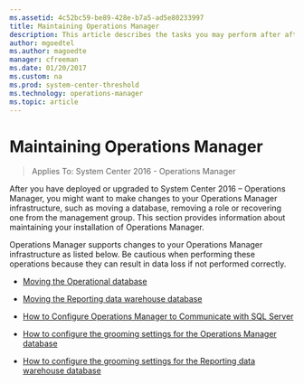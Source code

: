 ```yaml
---
ms.assetid: 4c52bc59-be89-428e-b7a5-ad5e80233997
title: Maintaining Operations Manager
description: This article describes the tasks you may perform after after you have deployed or upgraded Operations Manager in your environment.  
author: mgoedtel
ms.author: magoedte
manager: cfreeman
ms.date: 01/20/2017
ms.custom: na
ms.prod: system-center-threshold
ms.technology: operations-manager
ms.topic: article
---
```


# Maintaining Operations Manager

>Applies To: System Center 2016 - Operations Manager

After you have deployed or upgraded to System Center 2016 – Operations Manager, you might want to make changes to your Operations Manager infrastructure, such as moving a database,  removing a role or recovering one from the management group. This section provides information about maintaining your installation of Operations Manager.

Operations Manager supports changes to your Operations Manager infrastructure as listed below. Be cautious when performing these operations because they can result in data loss if not performed correctly.

- [Moving the Operational database](how-to-move-the-operational-database.md)

- [Moving the Reporting data warehouse database](how-to-move-the-reporting-data-warehouse-database.md)

- [How to Configure Operations Manager to Communicate with SQL Server](how-to-configure-operations-manager-to-communicate-with-sqlserver.md)

- [How to configure the grooming settings for the Operations Manager database](how-to-configure-grooming-settings-for-the-operations-manager-database.md)

- [How to configure the grooming settings for the Reporting data warehouse database](how-to-configure-grooming-settings-for-the-reporting-data-warehouse-database.md)  

